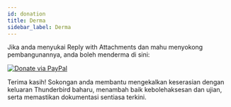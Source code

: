 ```yaml
---
id: donation
title: Derma
sidebar_label: Derma
---
```


Jika anda menyukai Reply with Attachments dan mahu menyokong pembangunannya, anda boleh menderma di sini:

[![Donate via PayPal](https://raw.githubusercontent.com/stefan-niedermann/paypal-donate-button/master/paypal-donate-button.png)](https://www.paypal.com/donate/?hosted_button_id=L2NQXHB7FQ5FJ)

Terima kasih! Sokongan anda membantu mengekalkan keserasian dengan keluaran Thunderbird baharu, menambah baik kebolehaksesan dan ujian, serta memastikan dokumentasi sentiasa terkini.
